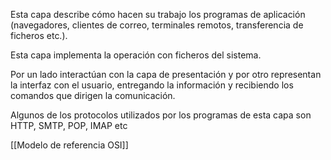 Esta capa describe cómo hacen su trabajo los programas de aplicación (navegadores, clientes de correo, terminales remotos, transferencia de ficheros etc.).

Esta capa implementa la operación con ficheros del sistema.

Por un lado interactúan con la capa de presentación y por otro representan la interfaz con el usuario, entregando la información y recibiendo los comandos que dirigen la comunicación.

Algunos de los protocolos utilizados por los programas de esta capa son HTTP, SMTP, POP, IMAP etc

[[Modelo de referencia OSI]]